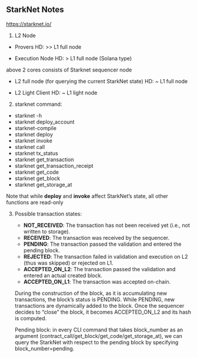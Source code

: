 ## StarkNet Notes

https://starknet.io/


1. L2 Node
 - Provers
   	HD: >> L1 full node

 - Execution Node
	HD: > L1 full node (Solana type)

 above 2 cores consists of Starknet sequencer node	

 - L2 full node (for querying the current StarkNet state)
	HD: ~ L1 full node
 		
 - L2 Light Client
	HD: ~ L1 light node 

2. starknet command:
 - starknet -h
 - starknet deploy_account
 - starknet-compile
 - starknet deploy
 - starknet invoke
 - starknet call
 - starknet tx_status
 - starknet get_transaction
 - starknet get_transaction_receipt
 - starknet get_code
 - starknet get_block  
 - starknet get_storage_at

Note that while **deploy** and **invoke** affect StarkNet’s state, all other functions are read-only 

3. Possible transaction states:
	- **NOT_RECEIVED**: The transaction has not been received yet (i.e., not written to storage).
	- **RECEIVED**: The transaction was received by the sequencer.
	- **PENDING**: The transaction passed the validation and entered the pending block.
	- **REJECTED**: The transaction failed in validation and execution on L2 (thus was skipped) or rejected on L1.
	- **ACCEPTED_ON_L2**: The transaction passed the validation and entered an actual created block.
	- **ACCEPTED_ON_L1**: The transaction was accepted on-chain.

	During the construction of the block, as it is accumulating new transactions, the block’s status is PENDING. While PENDING, new transactions are dynamically added to the block. Once the sequencer decides to “close” the block, it becomes ACCEPTED_ON_L2 and its hash is computed.

	Pending block:  in every CLI command that takes block_number as an argument (contract_call/get_block/get_code/get_storage_at), we can query the StarkNet with respect to the pending block by specifying block_number=pending.